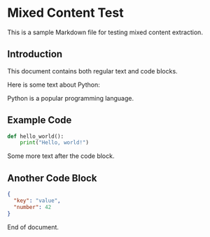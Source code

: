 # Mixed Content Test

This is a sample Markdown file for testing mixed content extraction.

## Introduction

This document contains both regular text and code blocks.

Here is some text about Python:

Python is a popular programming language.

## Example Code

```python
def hello_world():
    print("Hello, world!")
```

Some more text after the code block.

## Another Code Block

```json
{
  "key": "value",
  "number": 42
}
```

End of document.